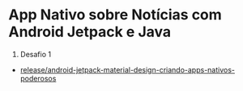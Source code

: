 # App Nativo sobre Notícias com Android Jetpack e Java

1. Desafio 1
- [release/android-jetpack-material-design-criando-apps-nativos-poderosos](https://github.com/jonhnery/app_nativo_noticias_jetpack_java/tree/release/android-jetpack-material-design-criando-apps-nativos-poderosos)
